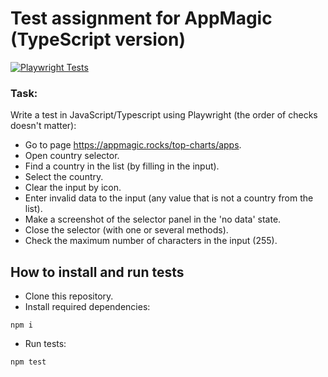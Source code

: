 # Test assignment for AppMagic (TypeScript version)
[![Playwright Tests](https://github.com/EkaterinaMavliutova/AppMagic_test_assignment_ts/actions/workflows/playwright.yml/badge.svg)](https://github.com/EkaterinaMavliutova/AppMagic_test_assignment_ts/actions/workflows/playwright.yml)
### Task:
Write a test in JavaScript/Typescript using Playwright (the order of checks doesn't matter):
- Go to page https://appmagic.rocks/top-charts/apps.
- Open country selector.
- Find a country in the list (by filling in the input).
- Select the country.
- Clear the input by icon.
- Enter invalid data to the input (any value that is not a country from the list).
- Make a screenshot of the selector panel in the 'no data' state.
- Close the selector (with one or several methods).
- Check the maximum number of characters in the input (255).

## How to install and run tests
* Clone this repository.
* Install required dependencies:
```
npm i
```
* Run tests:
```
npm test
```